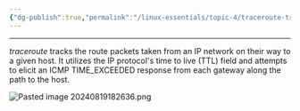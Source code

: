```yaml
---
{"dg-publish":true,"permalink":"/linux-essentials/topic-4/traceroute-traceroute6/","dgPassFrontmatter":true}
---
```


---
_traceroute_ tracks the route packets taken from an IP network on their way to a given host. It utilizes the IP protocol's time to live (TTL) field and attempts to elicit an ICMP TIME_EXCEEDED response from each gateway along the path to the host.

![Pasted image 20240819182636.png](/img/user/Linux%20Essentials/Topic%204/Topic4%20reference%20images/Pasted%20image%2020240819182636.png)

